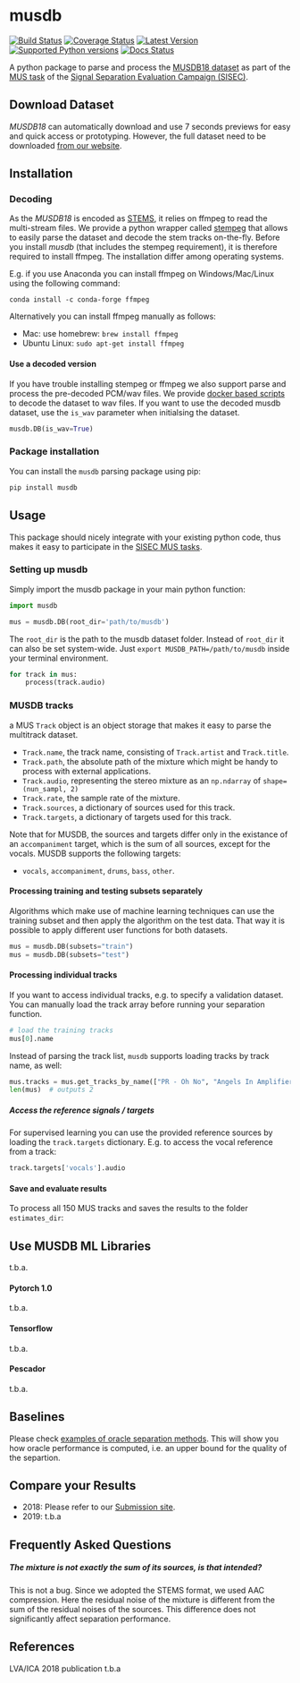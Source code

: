 # musdb

[![Build Status](https://travis-ci.org/sigsep/sigsep-mus-db.svg?branch=master)](https://travis-ci.org/sigsep/sigsep-mus-db)
[![Coverage Status](https://coveralls.io/repos/github/sigsep/sigsep-mus-db/badge.svg?branch=master)](https://coveralls.io/github/sigsep/sigsep-mus-db?branch=master)
[![Latest Version](https://img.shields.io/pypi/v/musdb.svg)](https://pypi.python.org/pypi/musdb/)
[![Supported Python versions](https://img.shields.io/pypi/pyversions/musdb.svg)](https://pypi.python.org/pypi/musdb/)
[![Docs Status](https://readthedocs.org/projects/musdb/badge/?version=latest)](https://musdb.readthedocs.org/en/latest/)


A python package to parse and process the [MUSDB18 dataset](https://sigsep.github.io/musdb) as part of the [MUS task](https://sisec.inria.fr/home/2018-professionally-produced-music-recordings/) of the [Signal Separation Evaluation Campaign (SISEC)](https://sisec.inria.fr/).

## Download Dataset

_MUSDB18_ can automatically download and use 7 seconds previews for easy and quick access or prototyping. 
However, the full dataset need to be downloaded [from our website](https://sigsep.github.io/musdb).

## Installation

### Decoding

As the _MUSDB18_ is encoded as [STEMS](http://www.stems-music.com/), it
relies on ffmpeg to read the multi-stream files. We provide a python wrapper called [stempeg](https://github.com/faroit/stempeg) that allows to easily parse the dataset and decode the stem tracks on-the-fly.
Before you install _musdb_ (that includes the stempeg requirement), it is therefore required to install ffmpeg. The installation differ among operating systems.

E.g. if you use Anaconda you can install ffmpeg on Windows/Mac/Linux using the following command:

```
conda install -c conda-forge ffmpeg
```

Alternatively you can install ffmpeg manually as follows:
* Mac: use homebrew: `brew install ffmpeg`
* Ubuntu Linux: `sudo apt-get install ffmpeg `

#### Use a decoded version

If you have trouble installing stempeg or ffmpeg we also support parse and process the pre-decoded PCM/wav files. We provide [docker based scripts](https://github.com/sigsep/sigsep-mus-io) to decode the dataset to wav files.
If you want to use the decoded musdb dataset, use the `is_wav` parameter when initialsing the dataset.

```python
musdb.DB(is_wav=True)
```

### Package installation

You can install the `musdb` parsing package using pip:

```bash
pip install musdb
```

## Usage

This package should nicely integrate with your existing python code, thus makes it easy to participate in the [SISEC MUS tasks](https://sisec.inria.fr/home/2016-professionally-produced-music-recordings).

### Setting up musdb

Simply import the musdb package in your main python function:

```python
import musdb

mus = musdb.DB(root_dir='path/to/musdb')
```

The ```root_dir``` is the path to the musdb dataset folder. Instead of ```root_dir``` it can also be set system-wide. Just ```export MUSDB_PATH=/path/to/musdb``` inside your terminal environment.


```python
for track in mus:
    process(track.audio)
```

### MUSDB tracks

a MUS ```Track``` object is an object storage that makes it easy to parse the multitrack dataset.

 - ```Track.name```, the track name, consisting of `Track.artist` and `Track.title`.
 - ```Track.path```, the absolute path of the mixture which might be handy to process with external applications.
 - ```Track.audio```, representing the stereo mixture as an `np.ndarray` of `shape=(nun_sampl, 2)`
 - ```Track.rate```, the sample rate of the mixture.
 - ```Track.sources```, a dictionary of sources used for this track.
 - ```Track.targets```, a dictionary of targets used for this track.


Note that for MUSDB, the sources and targets differ only in the existance of an `accompaniment` target, which is the sum of all sources, except for the vocals. MUSDB supports the following targets:

* `vocals`, `accompaniment`, `drums`, `bass`, `other`.



#### Processing training and testing subsets separately

Algorithms which make use of machine learning techniques can use the training subset and then apply the algorithm on the test data. That way it is possible to apply different user functions for both datasets.

```python
mus = musdb.DB(subsets="train")
mus = musdb.DB(subsets="test")
```

#### Processing individual tracks

If you want to access individual tracks, e.g. to specify a validation dataset. You can manually load the track array before running your separation function.

```python
# load the training tracks
mus[0].name
```

Instead of parsing the track list, `musdb` supports loading tracks by track name, as well:

```python
mus.tracks = mus.get_tracks_by_name(["PR - Oh No", "Angels In Amplifiers - I'm Alright"])
len(mus)  # outputs 2
```

##### Access the reference signals / targets

For supervised learning you can use the provided reference sources by loading the `track.targets` dictionary.
E.g. to access the vocal reference from a track:

```python
track.targets['vocals'].audio
```

#### Save and evaluate results

To process all 150 MUS tracks and saves the results to the folder ```estimates_dir```:

## Use MUSDB ML Libraries 

t.b.a.

#### Pytorch 1.0

t.b.a.

#### Tensorflow

t.b.a.

#### Pescador

t.b.a.

## Baselines

Please check [examples of oracle separation methods](https://github.com/sigsep/sigsep-mus-oracle).
This will show you how oracle performance is computed, i.e. an upper bound for the quality of the separtion.

## Compare your Results

- 2018: Please refer to our [Submission site](https://github.com/sigsep/sigsep-mus-2018).
- 2019: t.b.a

## Frequently Asked Questions

##### The mixture is not exactly the sum of its sources, is that intended?

This is not a bug. Since we adopted the STEMS format, we used AAC compression. Here the residual noise of the mixture is different from the sum of the residual noises of the sources. This difference does not significantly affect separation performance.

## References

LVA/ICA 2018 publication t.b.a

